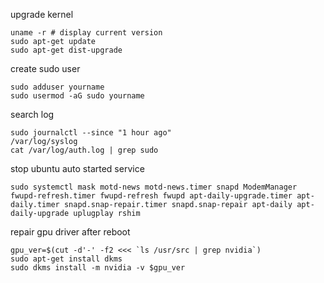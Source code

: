 upgrade kernel
```shell
uname -r # display current version
sudo apt-get update
sudo apt-get dist-upgrade
```

create sudo user
```shell
sudo adduser yourname
sudo usermod -aG sudo yourname
```

search log
```shell
sudo journalctl --since "1 hour ago"
/var/log/syslog
cat /var/log/auth.log | grep sudo
```

stop ubuntu auto started service
```shell
sudo systemctl mask motd-news motd-news.timer snapd ModemManager fwupd-refresh.timer fwupd-refresh fwupd apt-daily-upgrade.timer apt-daily.timer snapd.snap-repair.timer snapd.snap-repair apt-daily apt-daily-upgrade uplugplay rshim
```

repair gpu driver after reboot
```shell
gpu_ver=$(cut -d'-' -f2 <<< `ls /usr/src | grep nvidia`)
sudo apt-get install dkms
sudo dkms install -m nvidia -v $gpu_ver
```
